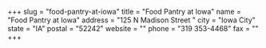 +++
slug = "food-pantry-at-iowa"
title = "Food Pantry at Iowa"
name = "Food Pantry at Iowa"
address = "125 N Madison Street "
city = "Iowa City"
state = "IA"
postal = "52242"
website = ""
phone = "319 353-4468"
fax = ""
+++
